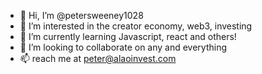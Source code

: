 - 👋 Hi, I’m @petersweeney1028
- 👀 I’m interested in the creator economy, web3, investing
- 🌱 I’m currently learning Javascript, react and others!
- 💞️ I’m looking to collaborate on any and everything
- 📫 reach me at peter@alaoinvest.com

<!---
petersweeney1028/petersweeney1028 is a ✨ special ✨ repository because its `README.md` (this file) appears on your GitHub profile.
You can click the Preview link to take a look at your changes.
--->
